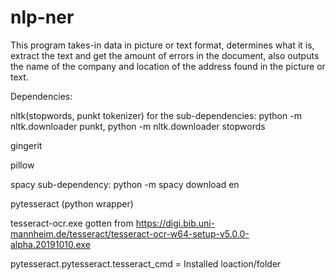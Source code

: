 # nlp-ner
This program takes-in data in picture or text format, determines what it is, extract the text and get the amount of errors 
in the document, also outputs the name of the company and location of the address found in the picture or text.

Dependencies:

nltk(stopwords, punkt tokenizer) for the sub-dependencies: python -m nltk.downloader punkt, python -m nltk.downloader stopwords

gingerit

pillow

spacy   sub-dependency: python -m spacy download en

pytesseract (python wrapper)

tesseract-ocr.exe gotten from https://digi.bib.uni-mannheim.de/tesseract/tesseract-ocr-w64-setup-v5.0.0-alpha.20191010.exe

pytesseract.pytesseract.tesseract_cmd = Installed loaction/folder


